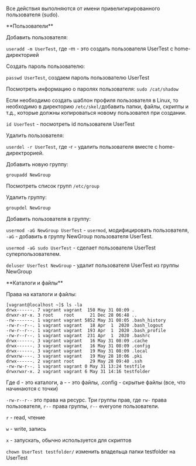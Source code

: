 <p>Все действия выполняются от имени привелигирированного пользователя (sudo).</p>
<p>**Пользователи**</p>
<p>Добавить пользователя:</p>
<code>useradd -m UserTest</code>, где -m - это создать пользователя UserTest с home-директорией
<p>Создать пароль пользователю:</p>
<p><code>passwd UserTest</code>, создаем пароль пользователю UserTest</p>
<p>Посмотреть информацию о паролях пользователя: <code>sudo /cat/shadow</code> </p>
<p>Если необходимо создать шаблон профиля пользователя в Linux, то необходимо в директорию <code>/etc/skel/</code>добавить папки, файлы, скрипты и т.д., которые должны копироваться новому пользовател при создании.</p>
<p><code>id UserTest</code> - посмотреть id пользователя UserTest</p>
<p>Удалить пользователя:</p>
<p><code>userdel -r UserTest</code>, где -r - удалить пользователя вместе с home-директрорией.</p>
<p>Добавить новую группу:</p>
<p><code>groupadd NewGroup</code></p>
<p>Посмотреть список групп <code>/etc/group</code></p>
<p>Удалить группу:</p>
<p><code>groupdel NewGroup</code></p>
<p>Добавить пользователя в группу:</p>
<p><code>usermod -aG NewGroup UserTest</code> - <code>usermod</code>, модифицировать пользователя, <code>-aG</code> - добавить в группу NewGroup пользователя UserTest.</p>
<p><code>usermod -aG sudo UserTest</code> - сделает пользователя UserTest суперпользователем.</p>
<p><code>deluser UserTest NewGroup</code> - удалит пользователя UserTest из группы NewGroup</p>
<p>**Каталоги и файлы**</p>
<p>Права на каталоги и файлы:</p>
<p><pre><code>[vagrant@localhost ~]$ ls -la
drwx------. 7 vagrant vagrant  150 May 31 08:09 .
drwxr-xr-x. 3 root    root      21 Dec 28 06:48 ..
-rw-------. 1 vagrant vagrant 5852 May 31 08:05 .bash_history
-rw-r--r--. 1 vagrant vagrant   18 Apr  1  2020 .bash_logout
-rw-r--r--. 1 vagrant vagrant  193 Apr  1  2020 .bash_profile
-rw-r--r--. 1 vagrant vagrant  231 Apr  1  2020 .bashrc
drwx------. 3 vagrant vagrant   16 May 31 08:09 .cache
drwx------. 3 vagrant vagrant   16 May 31 08:09 .config
drwx------. 3 vagrant vagrant   19 May 31 08:09 .local
drwxrw----. 3 vagrant vagrant   19 May 28 10:06 .pki
drwx------. 2 vagrant root      29 May 28 09:40 .ssh
-rw-rw-r--. 1 vagrant vagrant 0 May 31 13:24 testfile
drwxrwxr-x. 2 vagrant vagrant 6 May 31 14:16 testfolder</code></pre></p>
<p>Где d - это каталоги, а - - это файлы, .config - скрытые файлы (все, что начинаются с точки)</p>
<p><code>-rw-r--r--</code> это права на ресурс. Три группы прав, где <code>rw-</code> права пользователя, <code>r--</code> права группы, <code>r--</code> everyone пользователи.</p>
<p><code>r</code> - read, чтение</p>
<p><code>w</code> - write, запись</p>
<p><code>x</code> - запускать, обычно используется для скриптов</p>
<p><code>chown UserTest testfolder/</code> изменить владельца папки testfolder на UserTest</p>
